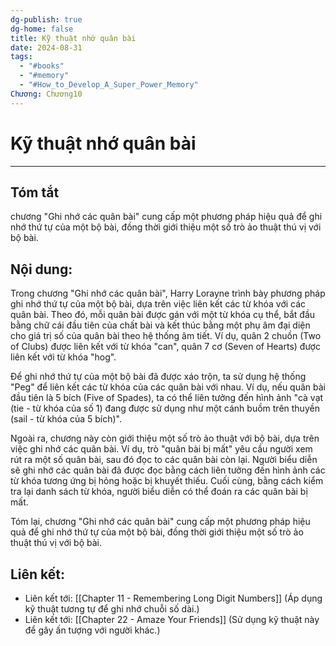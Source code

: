 ```yaml
---
dg-publish: true
dg-home: false
title: Kỹ thuật nhớ quân bài
date: 2024-08-31
tags:
  - "#books"
  - "#memory"
  - "#How_to_Develop_A_Super_Power_Memory"
Chương: Chương10
---
```

# Kỹ thuật nhớ quân bài
---

## Tóm tắt
chương "Ghi nhớ các quân bài" cung cấp một phương pháp hiệu quả để ghi nhớ thứ tự của một bộ bài, đồng thời giới thiệu một số trò ảo thuật thú vị với bộ bài.

## Nội dung:
Trong chương "Ghi nhớ các quân bài", Harry Lorayne trình bày phương pháp ghi nhớ thứ tự của một bộ bài, dựa trên việc liên kết các từ khóa với các quân bài. Theo đó, mỗi quân bài được gán với một từ khóa cụ thể, bắt đầu bằng chữ cái đầu tiên của chất bài và kết thúc bằng một phụ âm đại diện cho giá trị số của quân bài theo hệ thống âm tiết. Ví dụ, quân 2 chuồn (Two of Clubs) được liên kết với từ khóa "can", quân 7 cơ (Seven of Hearts) được liên kết với từ khóa "hog".

Để ghi nhớ thứ tự của một bộ bài đã được xáo trộn, ta sử dụng hệ thống "Peg" để liên kết các từ khóa của các quân bài với nhau. Ví dụ, nếu quân bài đầu tiên là 5 bích (Five of Spades), ta có thể liên tưởng đến hình ảnh "cà vạt (tie - từ khóa của số 1) đang được sử dụng như một cánh buồm trên thuyền (sail - từ khóa của 5 bích)".

Ngoài ra, chương này còn giới thiệu một số trò ảo thuật với bộ bài, dựa trên việc ghi nhớ các quân bài. Ví dụ, trò "quân bài bị mất" yêu cầu người xem rút ra một số quân bài, sau đó đọc to các quân bài còn lại. Người biểu diễn sẽ ghi nhớ các quân bài đã được đọc bằng cách liên tưởng đến hình ảnh các từ khóa tương ứng bị hỏng hoặc bị khuyết thiếu. Cuối cùng, bằng cách kiểm tra lại danh sách từ khóa, người biểu diễn có thể đoán ra các quân bài bị mất.

Tóm lại, chương "Ghi nhớ các quân bài" cung cấp một phương pháp hiệu quả để ghi nhớ thứ tự của một bộ bài, đồng thời giới thiệu một số trò ảo thuật thú vị với bộ bài.


## **Liên kết**:
- Liên kết tới: [[Chapter 11 - Remembering Long Digit Numbers]] (Áp dụng kỹ thuật tương tự để ghi nhớ chuỗi số dài.)
- Liên kết tới: [[Chapter 22 - Amaze Your Friends]] (Sử dụng kỹ thuật này để gây ấn tượng với người khác.)